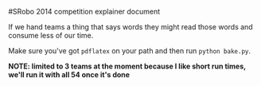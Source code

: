 #SRobo 2014 competition explainer document

If we hand teams a thing that says words they might read those words and
consume less of our time.

Make sure you've got `pdflatex` on your path and then run `python bake.py`.

**NOTE: limited to 3 teams at the moment because I like short run times, we'll
run it with all 54 once it's done**
